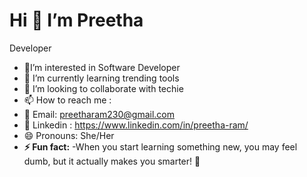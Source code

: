 # Hi 👋  I’m Preetha
Developer
-  🔭I’m interested in Software Developer
- 🌱 I’m currently learning trending tools
- 🤔 I’m looking to collaborate with techie
- 📫 How to reach me :
- 📧 Email: preetharam230@gmail.com
- 📧 Linkedin : https://www.linkedin.com/in/preetha-ram/
- 😄 Pronouns: She/Her
-  **⚡ Fun fact:**
-When you start learning something new, you may feel dumb, but it actually makes you smarter! 🌱

